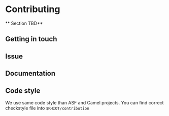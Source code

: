 # Contributing

** Section TBD**

## Getting in touch

## Issue

## Documentation

## Code style

We use same code style than ASF and Camel projects.
You can find correct checkstyle file into `$RHIOT/contribution`

